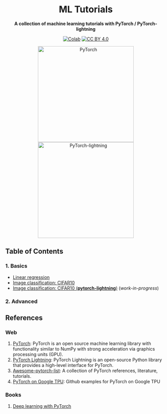 <div align="center">

# ML Tutorials

**A collection of machine learning tutorials with PyTorch / PyTorch-lightning**

[![Colab](https://colab.research.google.com/assets/colab-badge.svg)](https://colab.research.google.com/github/lento234/ml-tutorials/blob/main/index.ipynb)
[![CC BY 4.0][cc-by-shield]][cc-by]

<img src="https://raw.githubusercontent.com/pytorch/pytorch/master/docs/source/_static/img/pytorch-logo-dark.png" alt="PyTorch" width="300"/>
<img src="https://raw.githubusercontent.com/PyTorchLightning/pytorch-lightning/master/docs/source/_images/logos/lightning_logo-name.png" alt="PyTorch-lightning" width="300"/>

</div>

## Table of Contents

### 1. Basics

- [Linear regression](01-basics/linear_regression.ipynb)
- [Image classification: CIFAR10](01-basics/CIFAR10.ipynb)
- [Image classification: CIFAR10 (**pytorch-lightning**)](01-basics/CIFAR10_pl.ipynb) (*work-in-progress*)

### 2. Advanced

## References

### Web 

1. [PyTorch](https://pytorch.org): PyTorch is an open source machine learning library with functionality similar to NumPy with strong acceleration via graphics processing units (GPU).
2. [PyTorch Lightning](https://www.pytorchlightning.ai): PyTorch Lightning is an open-source Python library that provides a high-level interface for PyTorch.
3. [Awesome-pytorch-list](https://github.com/bharathgs/Awesome-pytorch-list): A collection of PyTorch references, literature, tutorials.
4. [PyTorch on Google TPU](https://github.com/pytorch/xla): Github examples for PyTorch on Google TPU

### Books

1. [Deep learning with PyTorch](https://www.manning.com/books/deep-learning-with-pytorch)

[cc-by]: http://creativecommons.org/licenses/by/4.0/
[cc-by-image]: https://i.creativecommons.org/l/by/4.0/88x31.png
[cc-by-shield]: https://img.shields.io/badge/License-CC%20BY%204.0-lightgrey.svg
